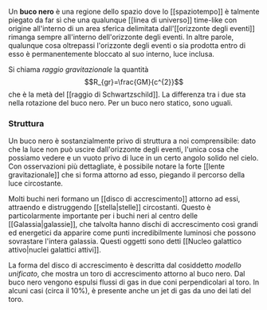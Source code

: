 Un **buco nero** è una regione dello spazio dove lo [[spaziotempo]] è talmente piegato da far sì che una qualunque [[linea di universo]] time-like con origine all'interno di un area sferica delimitata dall'[[orizzonte degli eventi]] rimanga sempre all'interno dell'orizzonte degli eventi. In altre parole, qualunque cosa oltrepassi l'orizzonte degli eventi o sia prodotta entro di esso è permanentemente bloccato al suo interno, luce inclusa.

 Si chiama *raggio gravitazionale* la quantità
$$R_{gr}=\frac{GM}{c^{2}}$$
che è la metà del [[raggio di Schwartzschild]]. La differenza tra i due sta nella rotazione del buco nero. Per un buco nero statico, sono uguali.
### Struttura
Un buco nero è sostanzialmente privo di struttura a noi comprensibile: dato che la luce non può uscire dall'orizzonte degli eventi, l'unica cosa che possiamo vedere e un vuoto privo di luce in un certo angolo solido nel cielo. Con osservazioni più dettagliate, è possibile notare la forte [[lente gravitazionale]] che si forma attorno ad esso, piegando il percorso della luce circostante.

Molti buchi neri formano un [[disco di accrescimento]] attorno ad essi, attraendo e distruggendo [[stella|stelle]] circostanti. Questo è particolarmente importante per i buchi neri al centro delle [[Galassia|galassie]], che talvolta hanno dischi di accrescimento così grandi ed energetici da apparire come punti incredibilmente luminosi che possono sovrastare l'intera galassia. Questi oggetti sono detti [[Nucleo galattico attivo|nuclei galattici attivi]].

La forma del disco di accrescimento è descritta dal cosiddetto *modello unificato*, che mostra un toro di accrescimento attorno al buco nero. Dal buco nero vengono espulsi flussi di gas in due coni perpendicolari al toro. In alcuni casi (circa il 10%), è presente anche un jet di gas da uno dei lati del toro.